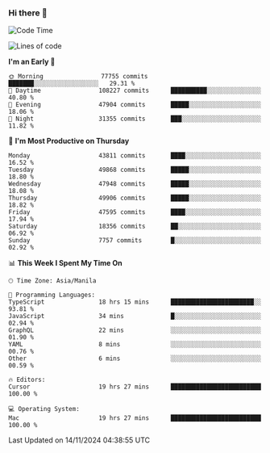 ### Hi there 👋

<!--START_SECTION:waka-->
![Code Time](http://img.shields.io/badge/Code%20Time-5%2C702%20hrs%2013%20mins-blue)

![Lines of code](https://img.shields.io/badge/From%20Hello%20World%20I%27ve%20Written-118.4%20million%20lines%20of%20code-blue)

**I'm an Early 🐤** 

```text
🌞 Morning                77755 commits       ███████░░░░░░░░░░░░░░░░░░   29.31 % 
🌆 Daytime                108227 commits      ██████████░░░░░░░░░░░░░░░   40.80 % 
🌃 Evening                47904 commits       █████░░░░░░░░░░░░░░░░░░░░   18.06 % 
🌙 Night                  31355 commits       ███░░░░░░░░░░░░░░░░░░░░░░   11.82 % 
```
📅 **I'm Most Productive on Thursday** 

```text
Monday                   43811 commits       ████░░░░░░░░░░░░░░░░░░░░░   16.52 % 
Tuesday                  49868 commits       █████░░░░░░░░░░░░░░░░░░░░   18.80 % 
Wednesday                47948 commits       █████░░░░░░░░░░░░░░░░░░░░   18.08 % 
Thursday                 49906 commits       █████░░░░░░░░░░░░░░░░░░░░   18.82 % 
Friday                   47595 commits       ████░░░░░░░░░░░░░░░░░░░░░   17.94 % 
Saturday                 18356 commits       ██░░░░░░░░░░░░░░░░░░░░░░░   06.92 % 
Sunday                   7757 commits        █░░░░░░░░░░░░░░░░░░░░░░░░   02.92 % 
```


📊 **This Week I Spent My Time On** 

```text
🕑︎ Time Zone: Asia/Manila

💬 Programming Languages: 
TypeScript               18 hrs 15 mins      ███████████████████████░░   93.81 % 
JavaScript               34 mins             █░░░░░░░░░░░░░░░░░░░░░░░░   02.94 % 
GraphQL                  22 mins             ░░░░░░░░░░░░░░░░░░░░░░░░░   01.90 % 
YAML                     8 mins              ░░░░░░░░░░░░░░░░░░░░░░░░░   00.76 % 
Other                    6 mins              ░░░░░░░░░░░░░░░░░░░░░░░░░   00.59 % 

🔥 Editors: 
Cursor                   19 hrs 27 mins      █████████████████████████   100.00 % 

💻 Operating System: 
Mac                      19 hrs 27 mins      █████████████████████████   100.00 % 
```


 Last Updated on 14/11/2024 04:38:55 UTC
<!--END_SECTION:waka-->


<!--
**rad182/rad182** is a ✨ _special_ ✨ repository because its `README.md` (this file) appears on your GitHub profile.

Here are some ideas to get you started:

- 🔭 I’m currently working on ...
- 🌱 I’m currently learning ...
- 👯 I’m looking to collaborate on ...
- 🤔 I’m looking for help with ...
- 💬 Ask me about ...
- 📫 How to reach me: ...
- 😄 Pronouns: ...
- ⚡ Fun fact: ...
-->
